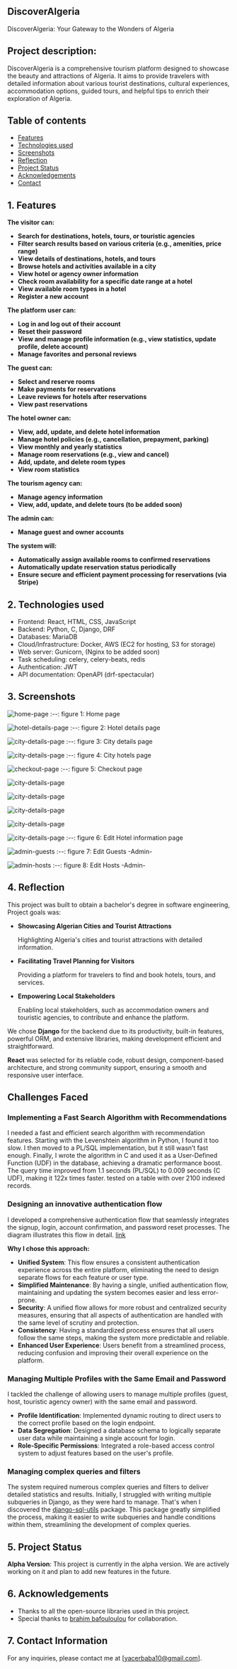 ## DiscoverAlgeria

DiscoverAlgeria: Your Gateway to the Wonders of Algeria

## Project description:

DiscoverAlgeria is a comprehensive tourism platform designed to showcase the beauty and attractions of Algeria. It aims to provide travelers with detailed information about various tourist destinations, cultural experiences, accommodation options, guided tours, and helpful tips to enrich their exploration of Algeria.

## Table of contents

- [Features](#1-features)
- [Technologies used](#2-technologies-used)
- [Screenshots](#3-screenshots)
- [Reflection](#4-reflection)
- [Project Status](#5-project-status)
- [Acknowledgements](#6-acknowledgements)
- [Contact](#7-contact-information)

## 1. Features

**The visitor can:**

- **Search for destinations, hotels, tours, or touristic agencies**
- **Filter search results based on various criteria (e.g., amenities, price range)**
- **View details of destinations, hotels, and tours**
- **Browse hotels and activities available in a city**
- **View hotel or agency owner information**
- **Check room availability for a specific date range at a hotel**
- **View available room types in a hotel**
- **Register a new account**

**The platform user can:**

- **Log in and log out of their account**
- **Reset their password**
- **View and manage profile information (e.g., view statistics, update profile, delete account)**
- **Manage favorites and personal reviews**

**The guest can:**

- **Select and reserve rooms**
- **Make payments for reservations**
- **Leave reviews for hotels after reservations**
- **View past reservations**

**The hotel owner can:**

- **View, add, update, and delete hotel information**
- **Manage hotel policies (e.g., cancellation, prepayment, parking)**
- **View monthly and yearly statistics**
- **Manage room reservations (e.g., view and cancel)**
- **Add, update, and delete room types**
- **View room statistics**

**The tourism agency can:**

- **Manage agency information**
- **View, add, update, and delete tours (to be added soon)**

**The admin can:**

- **Manage guest and owner accounts**

**The system will:**

- **Automatically assign available rooms to confirmed reservations**
- **Automatically update reservation status periodically**
- **Ensure secure and efficient payment processing for reservations (via Stripe)**

## 2. Technologies used

- Frontend: React, HTML, CSS, JavaScript
- Backend: Python, C, Django, DRF
- Databases: MariaDB
- Cloud/Infrastructure: Docker, AWS (EC2 for hosting, S3 for storage)
- Web server: Gunicorn, (Nginx to be added soon)
- Task scheduling: celery, celery-beats, redis
- Authentication: JWT
- API documentation: OpenAPI (drf-spectacular)

## 3. Screenshots

![home-page](https://drive.usercontent.google.com/download?id=1oWjMkzlHpfSyAJGV4mSxapvJ-ge0e-9e)
 :--:
 figure 1: Home page

![hotel-details-page](https://drive.usercontent.google.com/download?id=1RERA8IrJvqllPbCheZjV7zM3CtntXvz0)
:--:
 figure 2: Hotel details page
 

![city-details-page](https://drive.usercontent.google.com/download?id=1yOox2yZhP7sfXrkPn87D3ChxNeYfjx4M)
:--:
 figure 3: City details page

![city-details-page](https://drive.usercontent.google.com/download?id=1I92sk1hWjuQhkblKIGOm-jurNMku0B6i)
:--:
 figure 4: City hotels page

![checkout-page](https://drive.usercontent.google.com/download?id=1I_q0hUGOTTyUOTVvBdUhtgdleJBSWsAR)
:--:
 figure 5: Checkout page

![city-details-page](https://drive.usercontent.google.com/download?id=1szkuoiv6CrdXhvH0prOuDx6pX5g9wEe8)

![city-details-page](https://drive.usercontent.google.com/download?id=17xfms4U9Okq6Ga-8z42TGyDHnL_G7zjf)

![city-details-page](https://drive.usercontent.google.com/download?id=1Q_ceq5B5cb1IyOYr3f8WF-Hsdg9Bizt_)

![city-details-page](https://drive.usercontent.google.com/download?id=1X1sTcLW5bqWA8FwgMeuD0j_QBmRvuwm3)

![city-details-page](https://drive.usercontent.google.com/download?id=1Bgcfsyr5XieOxftuZCQQRxZvQHd_WHYD)
:--:
 figure 6: Edit Hotel information page

![admin-guests](https://drive.usercontent.google.com/download?id=1HfbZ4nhkeP3spTVM23yfFJSmlxFk3gAX)
:--:
 figure 7: Edit Guests -Admin-

![admin-hosts](https://drive.usercontent.google.com/download?id=1Og3eFTRFQQtpFnJsCzURcuzy07mnvZFL)
:--:
 figure 8: Edit Hosts -Admin-


## 4. Reflection

This project was built to obtain a bachelor's degree in software engineering, Project goals was:

- **Showcasing Algerian Cities and Tourist Attractions**
    
    Highlighting Algeria's cities and tourist attractions with detailed information.
    
- **Facilitating Travel Planning for Visitors**
    
    Providing a platform for travelers to find and book hotels, tours, and services.
    
- **Empowering Local Stakeholders**
    
    Enabling local stakeholders, such as accommodation owners and touristic agencies, to contribute and enhance the platform.
    

We chose **Django** for the backend due to its productivity, built-in features, powerful ORM, and extensive libraries, making development efficient and straightforward.

**React** was selected for its reliable code, robust design, component-based architecture, and strong community support, ensuring a smooth and responsive user interface.

## Challenges Faced

### Implementing a Fast Search Algorithm with Recommendations

I needed a fast and efficient search algorithm with recommendation features. Starting with the Levenshtein algorithm in Python, I found it too slow. I then moved to a PL/SQL implementation, but it still wasn’t fast enough. Finally, I wrote the algorithm in C and used it as a User-Defined Function (UDF) in the database, achieving a dramatic performance boost. The query time improved from 1.1 seconds (PL/SQL) to 0.009 seconds (C UDF), making it 122x times faster. tested on a table with over 2100 indexed records.

### Designing an innovative authentication flow

I developed a comprehensive authentication flow that seamlessly integrates the signup, login, account confirmation, and password reset processes. The diagram illustrates this flow in detail. [link](https://drive.google.com/file/d/1y58gcR33Mlc4A6VeoGFvjwr6mwDlYE_3/view?usp=sharing)

**Why I chose this approach:**

- **Unified System**: This flow ensures a consistent authentication experience across the entire platform, eliminating the need to design separate flows for each feature or user type.
- **Simplified Maintenance**: By having a single, unified authentication flow, maintaining and updating the system becomes easier and less error-prone.
- **Security**: A unified flow allows for more robust and centralized security measures, ensuring that all aspects of authentication are handled with the same level of scrutiny and protection.
- **Consistency**: Having a standardized process ensures that all users follow the same steps, making the system more predictable and reliable.
- **Enhanced User Experience**: Users benefit from a streamlined process, reducing confusion and improving their overall experience on the platform.

### Managing Multiple Profiles with the Same Email and Password

I tackled the challenge of allowing users to manage multiple profiles (guest, host, touristic agency owner) with the same email and password.

- **Profile Identification**: Implemented dynamic routing to direct users to the correct profile based on the login endpoint.
- **Data Segregation**: Designed a database schema to logically separate user data while maintaining a single account for login.
- **Role-Specific Permissions**: Integrated a role-based access control system to adjust features based on the user's profile.

### Managing complex queries and filters

The system required numerous complex queries and filters to deliver detailed statistics and results. Initially, I struggled with writing multiple subqueries in Django, as they were hard to manage. That's when I discovered the [django-sql-utils](https://github.com/martsberger/django-sql-utils) package. This package greatly simplified the process, making it easier to write subqueries and handle conditions within them, streamlining the development of complex queries.

 ## 5. Project Status
 **Alpha Version**: This project is currently in the alpha version. We are actively working on it and plan to add new features in the future.


 ## 6. Acknowledgements
- Thanks to all the open-source libraries used in this project.
- Special thanks to [brahim bafouloulou](https://github.com/brahimbafou) for collaboration.

## 7. Contact Information

For any inquiries, please contact me at [yacerbaba10@gmail.com].
